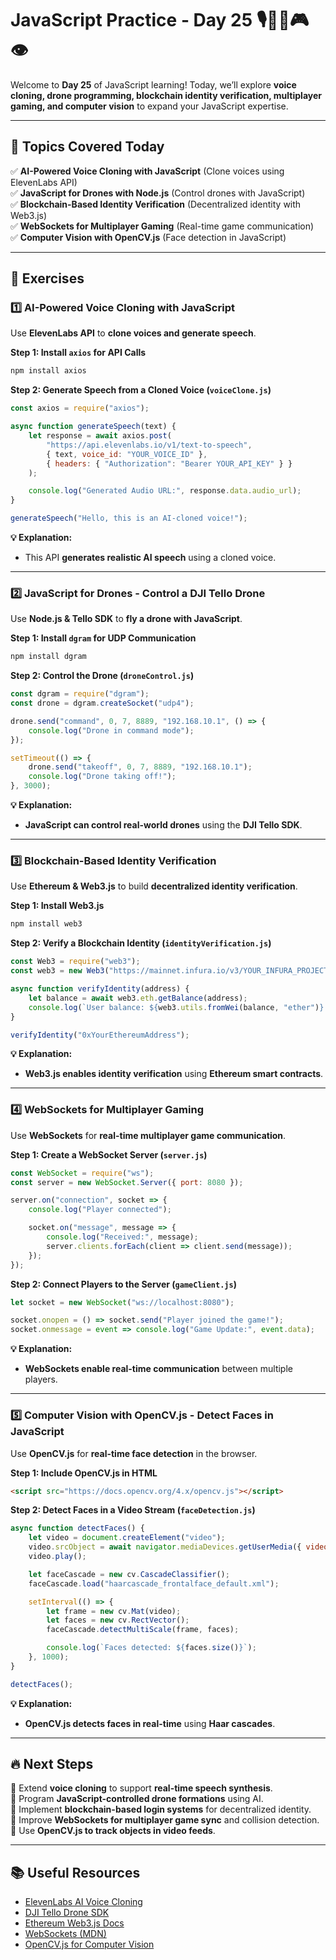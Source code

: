 # **JavaScript Practice - Day 25 🎙️🚁🔐🎮👁️**  

Welcome to **Day 25** of JavaScript learning! Today, we’ll explore **voice cloning, drone programming, blockchain identity verification, multiplayer gaming, and computer vision** to expand your JavaScript expertise.  

---

## **📌 Topics Covered Today**  
✅ **AI-Powered Voice Cloning with JavaScript** (Clone voices using ElevenLabs API)  
✅ **JavaScript for Drones with Node.js** (Control drones with JavaScript)  
✅ **Blockchain-Based Identity Verification** (Decentralized identity with Web3.js)  
✅ **WebSockets for Multiplayer Gaming** (Real-time game communication)  
✅ **Computer Vision with OpenCV.js** (Face detection in JavaScript)  

---

## **📝 Exercises**  

### **1️⃣ AI-Powered Voice Cloning with JavaScript**  
Use **ElevenLabs API** to **clone voices and generate speech**.  

**Step 1: Install `axios` for API Calls**  
```sh
npm install axios
```

**Step 2: Generate Speech from a Cloned Voice (`voiceClone.js`)**  
```javascript
const axios = require("axios");

async function generateSpeech(text) {
    let response = await axios.post(
        "https://api.elevenlabs.io/v1/text-to-speech",
        { text, voice_id: "YOUR_VOICE_ID" },
        { headers: { "Authorization": "Bearer YOUR_API_KEY" } }
    );

    console.log("Generated Audio URL:", response.data.audio_url);
}

generateSpeech("Hello, this is an AI-cloned voice!");
```

**💡 Explanation:**  
- This API **generates realistic AI speech** using a cloned voice.  

---

### **2️⃣ JavaScript for Drones - Control a DJI Tello Drone**  
Use **Node.js & Tello SDK** to **fly a drone with JavaScript**.  

**Step 1: Install `dgram` for UDP Communication**  
```sh
npm install dgram
```

**Step 2: Control the Drone (`droneControl.js`)**  
```javascript
const dgram = require("dgram");
const drone = dgram.createSocket("udp4");

drone.send("command", 0, 7, 8889, "192.168.10.1", () => {
    console.log("Drone in command mode");
});

setTimeout(() => {
    drone.send("takeoff", 0, 7, 8889, "192.168.10.1");
    console.log("Drone taking off!");
}, 3000);
```

**💡 Explanation:**  
- **JavaScript can control real-world drones** using the **DJI Tello SDK**.  

---

### **3️⃣ Blockchain-Based Identity Verification**  
Use **Ethereum & Web3.js** to build **decentralized identity verification**.  

**Step 1: Install Web3.js**  
```sh
npm install web3
```

**Step 2: Verify a Blockchain Identity (`identityVerification.js`)**  
```javascript
const Web3 = require("web3");
const web3 = new Web3("https://mainnet.infura.io/v3/YOUR_INFURA_PROJECT_ID");

async function verifyIdentity(address) {
    let balance = await web3.eth.getBalance(address);
    console.log(`User balance: ${web3.utils.fromWei(balance, "ether")} ETH`);
}

verifyIdentity("0xYourEthereumAddress");
```

**💡 Explanation:**  
- **Web3.js enables identity verification** using **Ethereum smart contracts**.  

---

### **4️⃣ WebSockets for Multiplayer Gaming**  
Use **WebSockets** for **real-time multiplayer game communication**.  

**Step 1: Create a WebSocket Server (`server.js`)**  
```javascript
const WebSocket = require("ws");
const server = new WebSocket.Server({ port: 8080 });

server.on("connection", socket => {
    console.log("Player connected");

    socket.on("message", message => {
        console.log("Received:", message);
        server.clients.forEach(client => client.send(message));
    });
});
```

**Step 2: Connect Players to the Server (`gameClient.js`)**  
```javascript
let socket = new WebSocket("ws://localhost:8080");

socket.onopen = () => socket.send("Player joined the game!");
socket.onmessage = event => console.log("Game Update:", event.data);
```

**💡 Explanation:**  
- **WebSockets enable real-time communication** between multiple players.  

---

### **5️⃣ Computer Vision with OpenCV.js - Detect Faces in JavaScript**  
Use **OpenCV.js** for **real-time face detection** in the browser.  

**Step 1: Include OpenCV.js in HTML**  
```html
<script src="https://docs.opencv.org/4.x/opencv.js"></script>
```

**Step 2: Detect Faces in a Video Stream (`faceDetection.js`)**  
```javascript
async function detectFaces() {
    let video = document.createElement("video");
    video.srcObject = await navigator.mediaDevices.getUserMedia({ video: true });
    video.play();

    let faceCascade = new cv.CascadeClassifier();
    faceCascade.load("haarcascade_frontalface_default.xml");

    setInterval(() => {
        let frame = new cv.Mat(video);
        let faces = new cv.RectVector();
        faceCascade.detectMultiScale(frame, faces);

        console.log(`Faces detected: ${faces.size()}`);
    }, 1000);
}

detectFaces();
```

**💡 Explanation:**  
- **OpenCV.js detects faces in real-time** using **Haar cascades**.  

---

## **🔥 Next Steps**  
📌 Extend **voice cloning** to support **real-time speech synthesis**.  
📌 Program **JavaScript-controlled drone formations** using AI.  
📌 Implement **blockchain-based login systems** for decentralized identity.  
📌 Improve **WebSockets for multiplayer game sync** and collision detection.  
📌 Use **OpenCV.js to track objects in video feeds**.  

---

## **📚 Useful Resources**  
- [ElevenLabs AI Voice Cloning](https://elevenlabs.io/)  
- [DJI Tello Drone SDK](https://github.com/dji-sdk/Tello-Python)  
- [Ethereum Web3.js Docs](https://web3js.readthedocs.io/)  
- [WebSockets (MDN)](https://developer.mozilla.org/en-US/docs/Web/API/WebSockets_API)  
- [OpenCV.js for Computer Vision](https://docs.opencv.org/4.x/opencv.js)  
